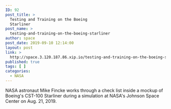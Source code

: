 ```yaml
---
ID: 92
post_title: >
  Testing and Training on the Boeing
  Starliner
post_name: >
  testing-and-training-on-the-boeing-starliner
author: space
post_date: 2019-09-10 12:14:00
layout: post
link: >
  http://space.3.120.187.86.xip.io/testing-and-training-on-the-boeing-starliner
published: true
tags: [ ]
categories:
  - NASA
---
```

NASA astronaut Mike Fincke works through a check list inside a mockup of Boeing's CST-100 Starliner during a simulation at NASA's Johnson Space Center on Aug. 21, 2019. 